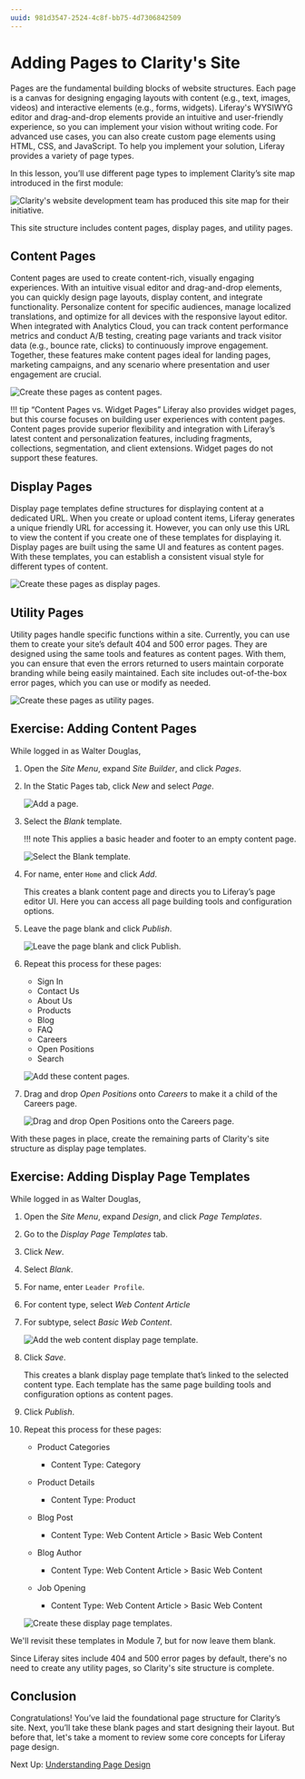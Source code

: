 ```yaml
---
uuid: 981d3547-2524-4c8f-bb75-4d7306842509
---
```

# Adding Pages to Clarity's Site

Pages are the fundamental building blocks of website structures. Each page is a canvas for designing engaging layouts with content (e.g., text, images, videos) and interactive elements (e.g., forms, widgets). Liferay's WYSIWYG editor and drag-and-drop elements provide an intuitive and user-friendly experience, so you can implement your vision without writing code. For advanced use cases, you can also create custom page elements using HTML, CSS, and JavaScript. To help you implement your solution, Liferay provides a variety of page types.

In this lesson, you’ll use different page types to implement Clarity’s site map introduced in the first module:

![Clarity's website development team has produced this site map for their initiative.](./adding-pages-to-claritys-site/images/01.png)

This site structure includes content pages, display pages, and utility pages.

## Content Pages

Content pages are used to create content-rich, visually engaging experiences. With an intuitive visual editor and drag-and-drop elements, you can quickly design page layouts, display content, and integrate functionality. Personalize content for specific audiences, manage localized translations, and optimize for all devices with the responsive layout editor. When integrated with Analytics Cloud, you can track content performance metrics and conduct A/B testing, creating page variants and track visitor data (e.g., bounce rate, clicks) to continuously improve engagement. Together, these features make content pages ideal for landing pages, marketing campaigns, and any scenario where presentation and user engagement are crucial.

![Create these pages as content pages.](./adding-pages-to-claritys-site/images/02.png)

!!! tip “Content Pages vs. Widget Pages”
    Liferay also provides widget pages, but this course focuses on building user experiences with content pages. Content pages provide superior flexibility and integration with Liferay’s latest content and personalization features, including fragments, collections, segmentation, and client extensions. Widget pages do not support these features.

<!--TASK:
### Parent and Child Pages

Explain the value of defining these relationships for content pages. Also note that the Open Positions page is a child of the Careers page. 
-->

## Display Pages

Display page templates define structures for displaying content at a dedicated URL. When you create or upload content items, Liferay generates a unique friendly URL for accessing it. However, you can only use this URL to view the content if you create one of these templates for displaying it. Display pages are built using the same UI and features as content pages. With these templates, you can establish a consistent visual style for different types of content.

![Create these pages as display pages.](./adding-pages-to-claritys-site/images/03.png)

## Utility Pages

Utility pages handle specific functions within a site. Currently, you can use them to create your site’s default 404 and 500 error pages. They are designed using the same tools and features as content pages. With them, you can ensure that even the errors returned to users maintain corporate branding while being easily maintained. Each site includes out-of-the-box error pages, which you can use or modify as needed.

![Create these pages as utility pages.](./adding-pages-to-claritys-site/images/04.png)

## Exercise: Adding Content Pages

While logged in as Walter Douglas,

1. Open the *Site Menu*, expand *Site Builder*, and click *Pages*.

1. In the Static Pages tab, click *New* and select *Page*.

   ![Add a page.](./adding-pages-to-claritys-site/images/05.png)

1. Select the *Blank* template.

   !!! note
       This applies a basic header and footer to an empty content page.

   ![Select the Blank template.](./adding-pages-to-claritys-site/images/06.png)

1. For name, enter `Home` and click *Add*.

   This creates a blank content page and directs you to Liferay’s page editor UI. Here you can access all page building tools and configuration options.

1. Leave the page blank and click *Publish*.

   ![Leave the page blank and click Publish.](./adding-pages-to-claritys-site/images/07.png)

1. Repeat this process for these pages:

   * Sign In
   * Contact Us
   * About Us
   * Products
   * Blog
   * FAQ
   * Careers
   * Open Positions
   * Search

   ![Add these content pages.](./adding-pages-to-claritys-site/images/08.png)

1. Drag and drop *Open Positions* onto *Careers* to make it a child of the Careers page.

   ![Drag and drop Open Positions onto the Careers page.](./adding-pages-to-claritys-site/images/09.gif)

With these pages in place, create the remaining parts of Clarity's site structure as display page templates.

## Exercise: Adding Display Page Templates

While logged in as Walter Douglas,

1. Open the *Site Menu*, expand *Design*, and click *Page Templates*.

1. Go to the *Display Page Templates* tab.

1. Click *New*.

1. Select *Blank*.

1. For name, enter `Leader Profile`.

1. For content type, select *Web Content Article*

1. For subtype, select *Basic Web Content*.

   ![Add the web content display page template.](./adding-pages-to-claritys-site/images/10.png)

1. Click *Save*.

   This creates a blank display page template that’s linked to the selected content type. Each template has the same page building tools and configuration options as content pages.

1. Click *Publish*.

1. Repeat this process for these pages:

   * Product Categories
      * Content Type: Category

   * Product Details
      * Content Type: Product

   * Blog Post
      * Content Type: Web Content Article > Basic Web Content

   * Blog Author
      * Content Type: Web Content Article > Basic Web Content

   * Job Opening
      * Content Type: Web Content Article > Basic Web Content

   ![Create these display page templates.](./adding-pages-to-claritys-site/images/11.png)

We'll revisit these templates in Module 7, but for now leave them blank.

Since Liferay sites include 404 and 500 error pages by default, there's no need to create any utility pages, so Clarity's site structure is complete.

## Conclusion

Congratulations! You’ve laid the foundational page structure for Clarity’s site. Next, you’ll take these blank pages and start designing their layout. But before that, let's take a moment to review some core concepts for Liferay page design.

Next Up: [Understanding Page Design](./understanding-page-design.md)
